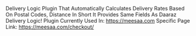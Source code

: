 Delivery Logic Plugin That Automatically Calculates Delivery Rates Based On Postal Codes, Distance In Short It Provides Same Fields As Daaraz Delivery Logic!
Plugin Currently Used In: https://meesaa.com
Specific Page Link: https://meesaa.com/checkout/
